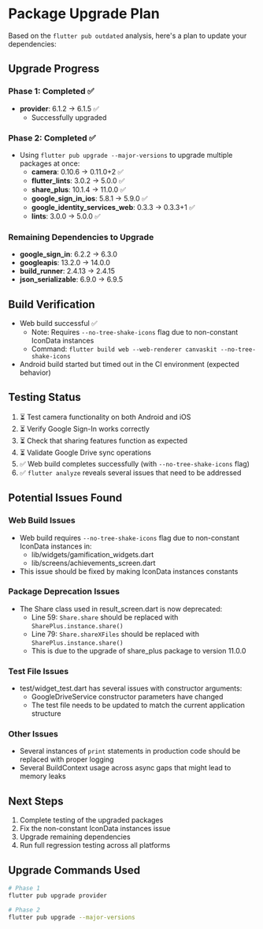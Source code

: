 # Package Upgrade Plan

Based on the `flutter pub outdated` analysis, here's a plan to update your dependencies:

## Upgrade Progress

### Phase 1: Completed ✅
- **provider**: 6.1.2 → 6.1.5 ✅
  - Successfully upgraded

### Phase 2: Completed ✅
- Using `flutter pub upgrade --major-versions` to upgrade multiple packages at once:
  - **camera**: 0.10.6 → 0.11.0+2 ✅
  - **flutter_lints**: 3.0.2 → 5.0.0 ✅
  - **share_plus**: 10.1.4 → 11.0.0 ✅
  - **google_sign_in_ios**: 5.8.1 → 5.9.0 ✅
  - **google_identity_services_web**: 0.3.3 → 0.3.3+1 ✅
  - **lints**: 3.0.0 → 5.0.0 ✅

### Remaining Dependencies to Upgrade
- **google_sign_in**: 6.2.2 → 6.3.0
- **googleapis**: 13.2.0 → 14.0.0
- **build_runner**: 2.4.13 → 2.4.15
- **json_serializable**: 6.9.0 → 6.9.5

## Build Verification

- Web build successful ✅
  - Note: Requires `--no-tree-shake-icons` flag due to non-constant IconData instances
  - Command: `flutter build web --web-renderer canvaskit --no-tree-shake-icons`
- Android build started but timed out in the CI environment (expected behavior)

## Testing Status

1. ⏳ Test camera functionality on both Android and iOS
2. ⏳ Verify Google Sign-In works correctly
3. ⏳ Check that sharing features function as expected
4. ⏳ Validate Google Drive sync operations
5. ✅ Web build completes successfully (with `--no-tree-shake-icons` flag)
6. ✅ `flutter analyze` reveals several issues that need to be addressed

## Potential Issues Found

### Web Build Issues
- Web build requires `--no-tree-shake-icons` flag due to non-constant IconData instances in:
  - lib/widgets/gamification_widgets.dart
  - lib/screens/achievements_screen.dart
- This issue should be fixed by making IconData instances constants

### Package Deprecation Issues
- The Share class used in result_screen.dart is now deprecated:
  - Line 59: `Share.share` should be replaced with `SharePlus.instance.share()`
  - Line 79: `Share.shareXFiles` should be replaced with `SharePlus.instance.share()`
  - This is due to the upgrade of share_plus package to version 11.0.0

### Test File Issues
- test/widget_test.dart has several issues with constructor arguments:
  - GoogleDriveService constructor parameters have changed
  - The test file needs to be updated to match the current application structure

### Other Issues 
- Several instances of `print` statements in production code should be replaced with proper logging
- Several BuildContext usage across async gaps that might lead to memory leaks

## Next Steps

1. Complete testing of the upgraded packages
2. Fix the non-constant IconData instances issue
3. Upgrade remaining dependencies
4. Run full regression testing across all platforms

## Upgrade Commands Used

```bash
# Phase 1
flutter pub upgrade provider

# Phase 2
flutter pub upgrade --major-versions
```